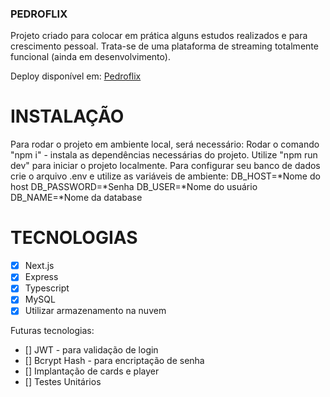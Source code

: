 ### PEDROFLIX
Projeto criado para colocar em prática alguns estudos realizados e para crescimento pessoal.
Trata-se de uma plataforma de streaming totalmente funcional (ainda em desenvolvimento).

Deploy disponível em: [Pedroflix](https://pedroflix-five.vercel.app/)

# INSTALAÇÃO
Para rodar o projeto em ambiente local, será necessário:
Rodar o comando "npm i" - instala as dependências necessárias do projeto.
Utilize "npm run dev" para iniciar o projeto localmente.
Para configurar seu banco de dados crie o arquivo .env e utilize as variáveis de ambiente:
DB_HOST=*Nome do host
DB_PASSWORD=*Senha
DB_USER=*Nome do usuário
DB_NAME=*Nome da database

# TECNOLOGIAS
- [x] Next.js
- [x] Express
- [x] Typescript
- [x] MySQL
- [X] Utilizar armazenamento na nuvem

Futuras tecnologias:
- [] JWT - para validação de login
- [] Bcrypt Hash - para encriptação de senha
- [] Implantação de cards e player
- [] Testes Unitários